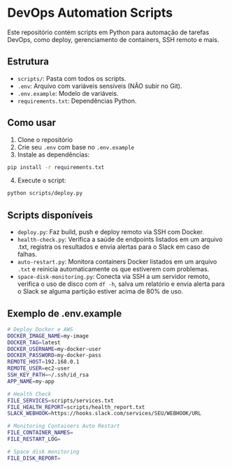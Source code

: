 # DevOps Automation Scripts

Este repositório contém scripts em Python para automação de tarefas DevOps, como deploy, gerenciamento de containers, SSH remoto e mais.

## Estrutura

- `scripts/`: Pasta com todos os scripts.
- `.env`: Arquivo com variáveis sensíveis (NÃO subir no Git).
- `.env.example`: Modelo de variáveis.
- `requirements.txt`: Dependências Python.

## Como usar

1. Clone o repositório
2. Crie seu `.env` com base no `.env.example`
3. Instale as dependências:
```bash
pip install -r requirements.txt
```
4. Execute o script:
```bash
python scripts/deploy.py
```

## Scripts disponíveis

- `deploy.py`: Faz build, push e deploy remoto via SSH com Docker.
- `health-check.py`: Verifica a saúde de endpoints listados em um arquivo .txt, registra os resultados e envia alertas para o Slack em caso de falhas.
- `auto-restart.py`: Monitora containers Docker listados em um arquivo `.txt` e reinicia automaticamente os que estiverem com problemas.
- `space-disk-monitoring.py`: Conecta via SSH a um servidor remoto, verifica o uso de disco com `df -h`, salva um relatório e envia alerta para o Slack se alguma partição estiver acima de 80% de uso.


## Exemplo de .env.example
```bash
# Deploy Docker e AWS
DOCKER_IMAGE_NAME=my-image
DOCKER_TAG=latest
DOCKER_USERNAME=my-docker-user
DOCKER_PASSWORD=my-docker-pass
REMOTE_HOST=192.168.0.1
REMOTE_USER=ec2-user
SSH_KEY_PATH=~/.ssh/id_rsa
APP_NAME=my-app

# Health Check
FILE_SERVICES=scripts/services.txt
FILE_HEALTH_REPORT=scripts/health_report.txt
SLACK_WEBHOOK=https://hooks.slack.com/services/SEU/WEBHOOK/URL

# Monitoring Containers Auto Restart
FILE_CONTAINER_NAMES=
FILE_RESTART_LOG=

# Space disk monitoring
FILE_DISK_REPORT=
```